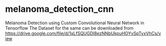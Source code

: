 # melanoma_detection_cnn
Melanoma Detection using Custom Convolutional Neural Network in Tensorflow
The Dataset for the same can be downloaded from https://drive.google.com/file/d/1xLfSQUGDl8ezNNbUkpuHOYvSpTyxVhCs/view
